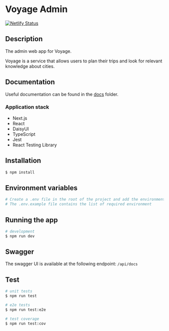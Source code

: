 # Voyage Admin

[![Netlify Status](https://api.netlify.com/api/v1/badges/b5d5c844-ac91-449d-b399-e6f46166a1cb/deploy-status)](https://app.netlify.com/sites/voyage-admin/deploys)

## Description

The admin web app for Voyage.

Voyage is a service that allows users to plan their trips and look for relevant knowledge about cities.

## Documentation

Useful documentation can be found in the [docs](./docs) folder.

### Application stack

- Next.js
- React
- DaisyUI
- TypeScript
- Jest
- React Testing Library

## Installation

```bash
$ npm install
```

## Environment variables

```bash
# Create a .env file in the root of the project and add the environment variables
# The .env.example file contains the list of required environment
```

## Running the app

```bash
# development
$ npm run dev
```

## Swagger

The swagger UI is available at the following endpoint: `/api/docs`

## Test

```bash
# unit tests
$ npm run test

# e2e tests
$ npm run test:e2e

# test coverage
$ npm run test:cov
```
